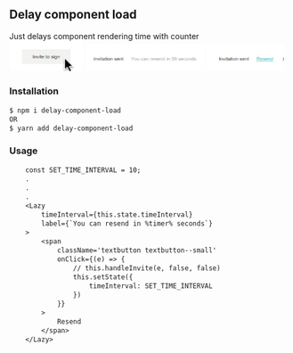 ## Delay component load <br />
Just delays component rendering time with counter
<br />
![Alt text](images/image2.png?raw=true "Image 2")
![Alt text](images/image1.png?raw=true "Image 1")
![Alt text](images/image3.png?raw=true "Image 3")

### Installation
```
$ npm i delay-component-load
OR
$ yarn add delay-component-load
```

### Usage <br/>
```
	const SET_TIME_INTERVAL = 10;
	.
	.
	.
	<Lazy
		timeInterval={this.state.timeInterval}
		label={`You can resend in %timer% seconds`}
	>
		<span
			className='textbutton textbutton--small'
			onClick={(e) => {
				// this.handleInvite(e, false, false)
				this.setState({
					timeInterval: SET_TIME_INTERVAL
				})
			}}
		>
			Resend
		</span>
	</Lazy>
```



